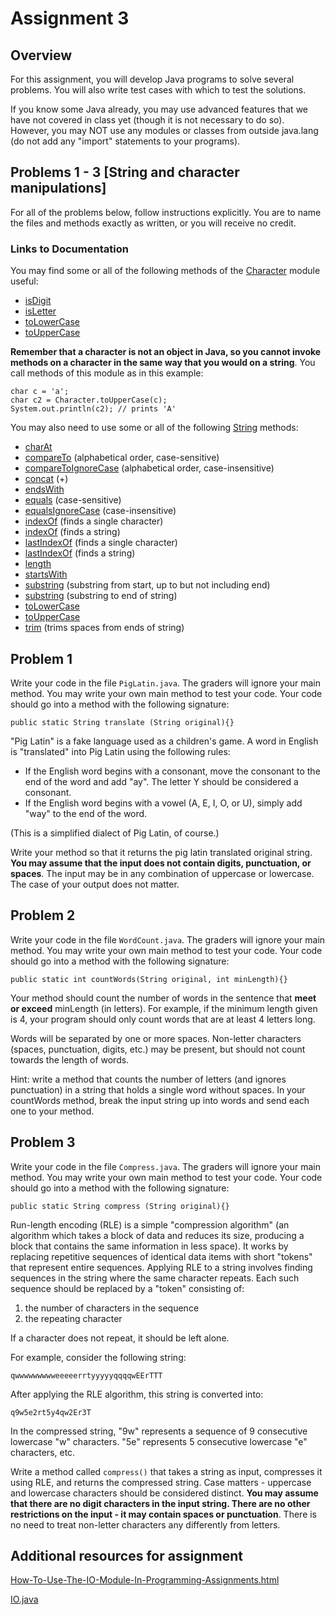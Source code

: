 # Assignment 3

## Overview

For this assignment, you will develop Java programs to solve several problems. You will also write test cases with which to test the solutions.

If you know some Java already, you may use advanced features that we have not covered in class yet (though it is not necessary to do so). However, you may NOT use any modules or classes from outside java.lang (do not add any "import" statements to your programs).


## Problems 1 - 3  [String and character manipulations]
For all of the problems below, follow instructions explicitly. You are to name the files and methods exactly as written, or you will receive no credit.

### Links to Documentation

You may find some or all of the following methods of the [Character](https://docs.oracle.com/javase/9/docs/api/java/lang/Character.html) module useful:

* [isDigit](https://docs.oracle.com/javase/9/docs/api/java/lang/Character.html#isDigit-char-)
* [isLetter](https://docs.oracle.com/javase/9/docs/api/java/lang/Character.html#isLetter-char-)
* [toLowerCase](https://docs.oracle.com/javase/9/docs/api/java/lang/Character.html#toLowerCase-char-)
* [toUpperCase](https://docs.oracle.com/javase/9/docs/api/java/lang/Character.html#toUpperCase-char-)

**Remember that a character is not an object in Java, so you cannot invoke methods on a character in the same way that you would on a string**. You call methods of this module as in this example:

```
char c = 'a';
char c2 = Character.toUpperCase(c);
System.out.println(c2); // prints 'A'
```

You may also need to use some or all of the following [String](https://docs.oracle.com/javase/9/docs/api/java/lang/String.html#) methods:

* [charAt](https://docs.oracle.com/javase/9/docs/api/java/lang/String.html#charAt-int-)
* [compareTo](https://docs.oracle.com/javase/9/docs/api/java/lang/String.html#compareTo-java.lang.String-) (alphabetical order, case-sensitive)
* [compareToIgnoreCase](https://docs.oracle.com/javase/9/docs/api/java/lang/String.html#compareToIgnoreCase-java.lang.String-) (alphabetical order, case-insensitive)
* [concat](https://docs.oracle.com/javase/9/docs/api/java/lang/String.html#concat-java.lang.String-) (+)
* [endsWith](https://docs.oracle.com/javase/9/docs/api/java/lang/String.html#endsWith-java.lang.String-)
* [equals](https://docs.oracle.com/javase/9/docs/api/java/lang/String.html#equals-java.lang.Object-) (case-sensitive)
* [equalsIgnoreCase](https://docs.oracle.com/javase/9/docs/api/java/lang/String.html#equalsIgnoreCase-java.lang.String-) (case-insensitive)
* [indexOf](https://docs.oracle.com/javase/9/docs/api/java/lang/String.html#indexOf-int-) (finds a single character)
* [indexOf](https://docs.oracle.com/javase/9/docs/api/java/lang/String.html#indexOf-java.lang.String-int-) (finds a string)
* [lastIndexOf](https://docs.oracle.com/javase/9/docs/api/java/lang/String.html#lastIndexOf-int-) (finds a single character)
* [lastIndexOf](https://docs.oracle.com/javase/9/docs/api/java/lang/String.html#lastIndexOf-int-int-) (finds a string)
* [length](https://docs.oracle.com/javase/9/docs/api/java/lang/String.html#length--)
* [startsWith](https://docs.oracle.com/javase/9/docs/api/java/lang/String.html#startsWith-java.lang.String-)
* [substring](https://docs.oracle.com/javase/9/docs/api/java/lang/String.html#substring-int-int-) (substring from start, up to but not including end)
* [substring](https://docs.oracle.com/javase/9/docs/api/java/lang/String.html#substring-int-) (substring to end of string)
* [toLowerCase](https://docs.oracle.com/javase/9/docs/api/java/lang/String.html#toLowerCase--)
* [toUpperCase](https://docs.oracle.com/javase/9/docs/api/java/lang/String.html#toUpperCase--)
* [trim](https://docs.oracle.com/javase/9/docs/api/java/lang/String.html#trim--) (trims spaces from ends of string)

## Problem 1

Write your code in the file `PigLatin.java`. The graders will ignore your main method. You may write your own main method to test your code. Your code should go into a method with the following signature:

```
public static String translate (String original){}
```

"Pig Latin" is a fake language used as a children's game. A word in English is "translated" into Pig Latin using the following rules:

* If the English word begins with a consonant, move the consonant to the end of the word and add "ay". The letter Y should be considered a consonant.
* If the English word begins with a vowel (A, E, I, O, or U), simply add "way" to the end of the word.

(This is a simplified dialect of Pig Latin, of course.)

Write your method so that it returns the pig latin translated original string. **You may assume that the input does not contain digits, punctuation, or spaces**. The input may be in any combination of uppercase or lowercase. The case of your output does not matter.

## Problem 2

Write your code in the file `WordCount.java`. The graders will ignore your main method. You may write your own main method to test your code. Your code should go into a method with the following signature:

```
public static int countWords(String original, int minLength){}
```

Your method should count the number of words in the sentence that **meet or exceed** minLength (in letters). For example, if the minimum length given is 4, your program should only count words that are at least 4 letters long.

Words will be separated by one or more spaces. Non-letter characters (spaces, punctuation, digits, etc.) may be present, but should not count towards the length of words.

Hint: write a method that counts the number of letters (and ignores punctuation) in a string that holds a single word without spaces. In your countWords method, break the input string up into words and send each one to your method.

## Problem 3

Write your code in the file `Compress.java`. The graders will ignore your main method. You may write your own main method to test your code. Your code should go into a method with the following signature:

```
public static String compress (String original){}
```

Run-length encoding (RLE) is a simple "compression algorithm" (an algorithm which takes a block of data and reduces its size, producing a block that contains the same information in less space). It works by replacing repetitive sequences of identical data items with short "tokens" that represent entire sequences. Applying RLE to a string involves finding sequences in the string where the same character repeats. Each such sequence should be replaced by a "token" consisting of:

1. the number of characters in the sequence
2. the repeating character

If a character does not repeat, it should be left alone.

For example, consider the following string:

```
qwwwwwwwwweeeeerrtyyyyyqqqqwEErTTT
```

After applying the RLE algorithm, this string is converted into:

```
q9w5e2rt5y4qw2Er3T
```

In the compressed string, "9w" represents a sequence of 9 consecutive lowercase "w" characters. "5e" represents 5 consecutive lowercase "e" characters, etc.

Write a method called `compress()` that takes a string as input, compresses it using RLE, and returns the compressed string. Case matters - uppercase and lowercase characters should be considered distinct. **You may assume that there are no digit characters in the input string. There are no other restrictions on the input - it may contain spaces or punctuation**. There is no need to treat non-letter characters any differently from letters.


## Additional resources for assignment

[How-To-Use-The-IO-Module-In-Programming-Assignments.html](https://github.com/USMC1941/CS111-Rutgers/blob/master/Resources/IO/How-To-Use-The-IO-Module-In-Programming-Assignments.html)

[IO.java](https://github.com/USMC1941/CS111-Rutgers/blob/master/Resources/IO/IO.java)
